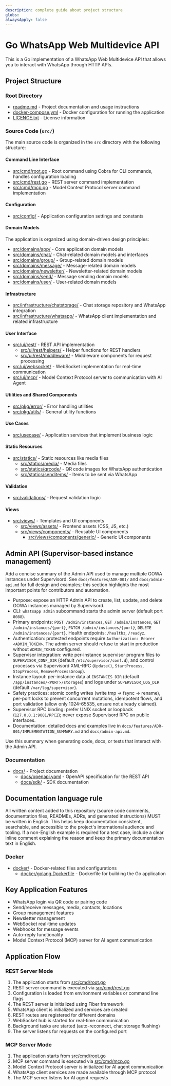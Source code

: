 ```yaml
---
description: complete guide about project structure
globs: 
alwaysApply: false
---
```

# Go WhatsApp Web Multidevice API

This is a Go implementation of a WhatsApp Web Multidevice API that allows you to interact with WhatsApp through HTTP APIs.

## Project Structure

### Root Directory

- [readme.md](mdc:readme.md) - Project documentation and usage instructions
- [docker-compose.yml](mdc:docker-compose.yml) - Docker configuration for running the application
- [LICENCE.txt](mdc:LICENCE.txt) - License information

### Source Code (`src/`)

The main source code is organized in the `src` directory with the following structure:

#### Command Line Interface

- [src/cmd/root.go](mdc:src/cmd/root.go) - Root command using Cobra for CLI commands, handles configuration loading
- [src/cmd/rest.go](mdc:src/cmd/rest.go) - REST server command implementation
- [src/cmd/mcp.go](mdc:src/cmd/mcp.go) - Model Context Protocol server command implementation

#### Configuration

- [src/config/](mdc:src/config) - Application configuration settings and constants

#### Domain Models

The application is organized using domain-driven design principles:

- [src/domains/app/](mdc:src/domains/app) - Core application domain models
- [src/domains/chat/](mdc:src/domains/chat) - Chat-related domain models and interfaces
- [src/domains/group/](mdc:src/domains/group) - Group-related domain models
- [src/domains/message/](mdc:src/domains/message) - Message-related domain models
- [src/domains/newsletter/](mdc:src/domains/newsletter) - Newsletter-related domain models
- [src/domains/send/](mdc:src/domains/send) - Message sending domain models
- [src/domains/user/](mdc:src/domains/user) - User-related domain models

#### Infrastructure

- [src/infrastructure/chatstorage/](mdc:src/infrastructure/chatstorage) - Chat storage repository and WhatsApp integration
- [src/infrastructure/whatsapp/](mdc:src/infrastructure/whatsapp) - WhatsApp client implementation and related infrastructure

#### User Interface

- [src/ui/rest/](mdc:src/ui/rest) - REST API implementation
  - [src/ui/rest/helpers/](mdc:src/ui/rest/helpers) - Helper functions for REST handlers
  - [src/ui/rest/middleware/](mdc:src/ui/rest/middleware) - Middleware components for request processing
- [src/ui/websocket/](mdc:src/ui/websocket) - WebSocket implementation for real-time communication
- [src/ui/mcp/](mdc:src/ui/mcp) - Model Context Protocol server to communication with AI Agent

#### Utilities and Shared Components

- [src/pkg/error/](mdc:src/pkg/error) - Error handling utilities
- [src/pkg/utils/](mdc:src/pkg/utils) - General utility functions

#### Use Cases

- [src/usecase/](mdc:src/usecase) - Application services that implement business logic

#### Static Resources

- [src/statics/](mdc:src/statics) - Static resources like media files
  - [src/statics/media/](mdc:src/statics/media) - Media files
  - [src/statics/qrcode/](mdc:src/statics/qrcode) - QR code images for WhatsApp authentication
  - [src/statics/senditems/](mdc:src/statics/senditems) - Items to be sent via WhatsApp

#### Validation

- [src/validations/](mdc:src/validations) - Request validation logic

#### Views

- [src/views/](mdc:src/views) - Templates and UI components
  - [src/views/assets/](mdc:src/views/assets) - Frontend assets (CSS, JS, etc.)
  - [src/views/components/](mdc:src/views/components) - Reusable UI components
    - [src/views/components/generic/](mdc:src/views/components/generic) - Generic UI components

## Admin API (Supervisor-based instance management)

Add a concise summary of the Admin API used to manage multiple GOWA instances under Supervisord. See `docs/features/ADR-001/` and `docs/admin-api.md` for full design and examples; this section highlights the most important points for contributors and automation.

- Purpose: expose an HTTP Admin API to create, list, update, and delete GOWA instances managed by Supervisord.
- CLI: `whatsapp admin` subcommand starts the admin server (default port `8088`).
- Primary endpoints: `POST /admin/instances`, `GET /admin/instances`, `GET /admin/instances/{port}`, `PATCH /admin/instances/{port}`, `DELETE /admin/instances/{port}`. Health endpoints: `/healthz`, `/readyz`.
- Authentication: protected endpoints require `Authorization: Bearer <ADMIN_TOKEN>`. The admin server should refuse to start in production without `ADMIN_TOKEN` configured.
- Supervisor integration: write per-instance supervisor program files to `SUPERVISOR_CONF_DIR` (default `/etc/supervisor/conf.d`), and control processes via Supervisord XML-RPC (`Update()`, `StartProcess`, `StopProcess`, `RemoveProcessGroup`).
- Instance layout: per-instance data at `INSTANCES_DIR` (default `/app/instances/<PORT>/storages`) and logs under `SUPERVISOR_LOG_DIR` (default `/var/log/supervisor`).
- Safety practices: atomic config writes (write tmp -> fsync -> rename), per-port locks to prevent concurrent mutations, idempotent flows, and port validation (allow only 1024-65535, ensure not already claimed).
- Supervisor RPC binding: prefer UNIX socket or loopback (`127.0.0.1:9001/RPC2`); never expose Supervisord RPC on public interfaces.
- Documentation: detailed docs and examples live in `docs/features/ADR-001/IMPLEMENTATION_SUMMARY.md` and `docs/admin-api.md`.

Use this summary when generating code, docs, or tests that interact with the Admin API.

### Documentation

- [docs/](mdc:docs) - Project documentation
  - [docs/openapi.yaml](mdc:docs/openapi.yaml) - OpenAPI specification for the REST API
  - [docs/sdk/](mdc:docs/sdk) - SDK documentation

## Documentation language rule

All written content added to this repository (source code comments, documentation files, READMEs, ADRs, and generated instructions) MUST be written in English. This helps keep documentation consistent, searchable, and accessible to the project's international audience and tooling. If a non-English example is required for a test case, include a clear inline comment explaining the reason and keep the primary documentation text in English.

### Docker

- [docker/](mdc:docker) - Docker-related files and configurations
  - [docker/golang.Dockerfile](mdc:docker/golang.Dockerfile) - Dockerfile for building the Go application

## Key Application Features

- WhatsApp login via QR code or pairing code
- Send/receive messages, media, contacts, locations
- Group management features
- Newsletter management
- WebSocket real-time updates
- Webhooks for message events
- Auto-reply functionality
- Model Context Protocol (MCP) server for AI agent communication

## Application Flow

### REST Server Mode

1. The application starts from [src/cmd/root.go](mdc:src/cmd/root.go)
2. REST server command is executed via [src/cmd/rest.go](mdc:src/cmd/rest.go)
3. Configuration is loaded from environment variables or command line flags
4. The REST server is initialized using Fiber framework
5. WhatsApp client is initialized and services are created
6. REST routes are registered for different domains
7. WebSocket hub is started for real-time communication
8. Background tasks are started (auto-reconnect, chat storage flushing)
9. The server listens for requests on the configured port

### MCP Server Mode

1. The application starts from [src/cmd/root.go](mdc:src/cmd/root.go)
2. MCP server command is executed via [src/cmd/mcp.go](mdc:src/cmd/mcp.go)
3. Model Context Protocol server is initialized for AI agent communication
4. WhatsApp client services are made available through MCP protocol
5. The MCP server listens for AI agent requests
